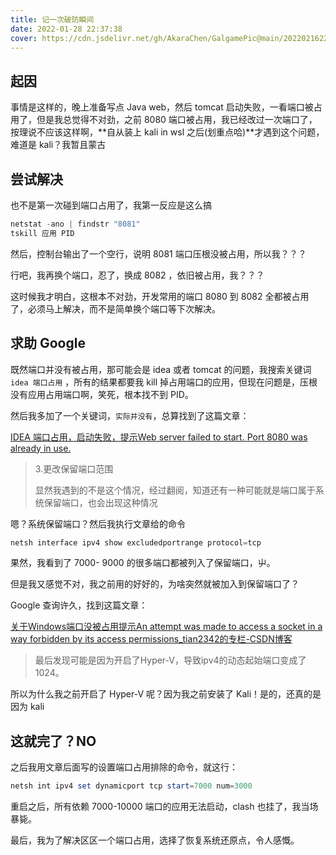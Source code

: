 ```yaml
---
title: 记一次破防瞬间
date: 2022-01-28 22:37:38
cover: https://cdn.jsdelivr.net/gh/AkaraChen/GalgamePic@main/20220216222509.png
---
```


## 起因

事情是这样的，晚上准备写点 Java web，然后 tomcat 启动失败，一看端口被占用了，但是我总觉得不对劲，之前 8080 端口被占用，我已经改过一次端口了，按理说不应该这样啊，**自从装上 kali in wsl 之后(划重点哈)**才遇到这个问题，难道是 kali？我暂且蒙古

## 尝试解决

也不是第一次碰到端口占用了，我第一反应是这么搞

```powershell
netstat -ano | findstr "8081"
tskill 应用 PID
```

然后，控制台输出了一个空行，说明 8081 端口压根没被占用，所以我？？？

行吧，我再换个端口，忍了，换成 8082 ，依旧被占用，我？？？

这时候我才明白，这根本不对劲，开发常用的端口 8080 到 8082 全都被占用了，必须马上解决，而不是简单换个端口等下次解决。

## 求助 Google

既然端口并没有被占用，那可能会是 idea 或者 tomcat 的问题，我搜索关键词 `idea 端口占用` ，所有的结果都要我 kill 掉占用端口的应用，但现在问题是，压根没有应用占用端口啊，笑死，根本找不到 PID。

然后我多加了一个关键词，`实际并没有`，总算找到了这篇文章：

[IDEA 端口占用，启动失败，提示Web server failed to start. Port 8080 was already in use.](https://www.cnblogs.com/mayhot/p/15156426.html)

> 3.更改保留端口范围
> 
> 显然我遇到的不是这个情况，经过翻阅，知道还有一种可能就是端口属于系统保留端口，也会出现这种情况

嗯？系统保留端口？然后我执行文章给的命令

```powershell
netsh interface ipv4 show excludedportrange protocol=tcp
```

果然，我看到了 7000- 9000 的很多端口都被列入了保留端口，屮。

但是我又感觉不对，我之前用的好好的，为啥突然就被加入到保留端口了？

Google 查询许久，找到这篇文章：

[关于Windows端口没被占用提示An attempt was made to access a socket in a way forbidden by its access permissions_tian2342的专栏-CSDN博客](https://blog.csdn.net/tian2342/article/details/108934646)

> 最后发现可能是因为开启了Hyper-V，导致ipv4的动态起始端口变成了1024。

所以为什么我之前开启了 Hyper-V 呢？因为我之前安装了 Kali！是的，还真的是因为 kali

## 这就完了？NO

之后我用文章后面写的设置端口占用排除的命令，就这行：

```powershell
netsh int ipv4 set dynamicport tcp start=7000 num=3000
```

重启之后，所有依赖 7000-10000 端口的应用无法启动，clash 也挂了，我当场暴毙。

最后，我为了解决区区一个端口占用，选择了恢复系统还原点，令人感慨。
